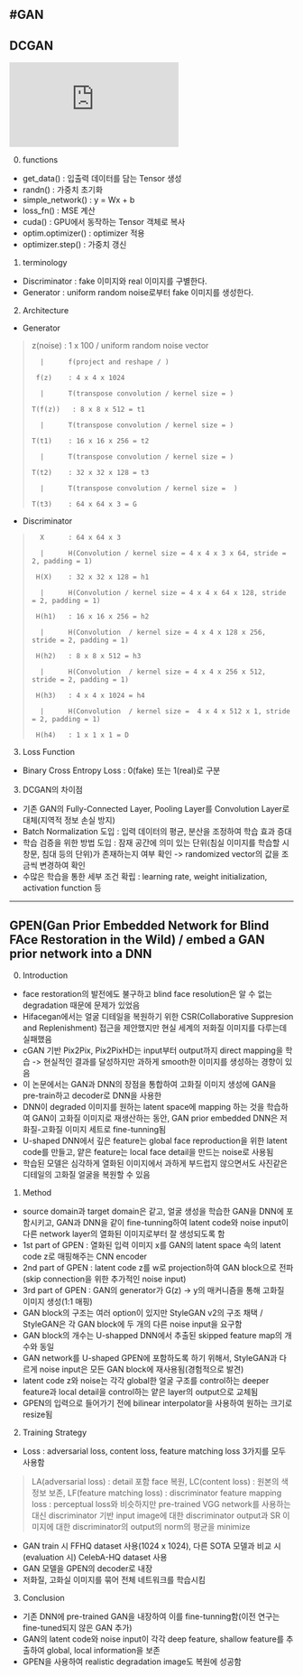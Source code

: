 

#GAN
---

## DCGAN
![링크](https://arxiv.org/pdf/1511.06434.pdf)

0. functions
 - get_data() : 입출력 데이터를 담는 Tensor 생성
 - randn() : 가중치 초기화
 - simple_network() : y = Wx + b
 - loss_fn() : MSE 계산
 - cuda() : GPU에서 동작하는 Tensor 객체로 복사
 - optim.optimizer() : optimizer 적용
 - optimizer.step() : 가중치 갱신

1. terminology
 - Discriminator : fake 이미지와 real 이미지를 구별한다.
 - Generator : uniform random noise로부터 fake 이미지를 생성한다.

2. Architecture
 - Generator<br/>
 >   z(noise)   : 1 x 100 / uniform random noise vector
 >
 >       |      f(project and reshape / )
 >
 >      f(z)    : 4 x 4 x 1024
 >
 >       |      T(transpose convolution / kernel size = )   
 >
 >     T(f(z))   : 8 x 8 x 512 = t1
 >
 >       |      T(transpose convolution / kernel size = )
 >
 >     T(t1)    : 16 x 16 x 256 = t2
 >
 >       |      T(transpose convolution / kernel size = )
 >
 >     T(t2)    : 32 x 32 x 128 = t3
 >
 >       |      T(transpose convolution / kernel size =  )
 >
 >     T(t3)    : 64 x 64 x 3 = G

 - Discriminator<br/>
 >       X      : 64 x 64 x 3 
 >
 >       |      H(Convolution / kernel size = 4 x 4 x 3 x 64, stride = 2, padding = 1)
 >
 >      H(X)    : 32 x 32 x 128 = h1
 >
 >       |      H(Convolution / kernel size = 4 x 4 x 64 x 128, stride = 2, padding = 1)
 >
 >      H(h1)   : 16 x 16 x 256 = h2
 >
 >       |      H(Convolution  / kernel size = 4 x 4 x 128 x 256, stride = 2, padding = 1)
 >
 >      H(h2)   : 8 x 8 x 512 = h3
 >
 >       |      H(Convolution  / kernel size = 4 x 4 x 256 x 512, stride = 2, padding = 1)
 >
 >      H(h3)   : 4 x 4 x 1024 = h4
 >
 >       |      H(Convolution  / kernel size =  4 x 4 x 512 x 1, stride = 2, padding = 1)
 >
 >      H(h4)   : 1 x 1 x 1 = D  

 3. Loss Function
  - Binary Cross Entropy Loss : 0(fake) 또는 1(real)로 구분

3. DCGAN의 차이점
 - 기존 GAN의 Fully-Connected Layer, Pooling Layer를 Convolution Layer로 대체(지역적 정보 손실 방지)
 - Batch Normalization 도입 : 입력 데이터의 평균, 분산을 조정하여 학습 효과 증대
 - 학습 검증을 위한 방법 도입 : 잠재 공간에 의미 있는 단위(침실 이미지를 학습할 시 창문, 침대 등의 단위)가 존재하는지 여부 확인 -> randomized vector의 값을 조금씩 변경하여 확인
 - 수많은 학습을 통한 세부 조건 확립 : learning rate, weight initialization, activation function 등
 ---
 
 ## GPEN(Gan Prior Embedded Network for Blind FAce Restoration in the Wild) / embed a GAN prior network into a DNN
 0. Introduction
  - face restoration의 발전에도 불구하고 blind face resolution은 알 수 없는 degradation 때문에 문제가 있었음
  - Hifacegan에서는 얼굴 디테일을 복원하기 위한 CSR(Collaborative Suppresion and Replenishment) 접근을 제안했지만 현실 세계의 저화질 이미지를 다루는데 실패했음
  - cGAN 기반 Pix2Pix, Pix2PixHD는 input부터 output까지 direct mapping을 학습 -> 현실적인 결과를 달성하지만 과하게 smooth한 이미지를 생성하는 경향이 있음
  - 이 논문에서는 GAN과 DNN의 장점을 통합하여 고화질 이미지 생성에 GAN을 pre-train하고 decoder로 DNN을 사용한
  - DNN이 degraded 이미지를 원하는 latent space에 mapping 하는 것을 학습하여 GAN이 고화질 이미지로 재생산하는 동안, GAN prior embedded DNN은 저화질-고화질 이미지 세트로 fine-tunning됨
  - U-shaped DNN에서 깊은 feature는 global face reproduction을 위한 latent code를 만들고, 얕은 feature는 local face detail을 만드는 noise로 사용됨
  - 학습된 모델은 심각하게 열화된 이미지에서  과하게 부드럽지 않으면서도 사진같은 디테일의 고화질 얼굴을 복원할 수 있음

1. Method
 - source domain과 target domain은 같고, 얼굴 생성을 학습한 GAN을 DNN에 포함시키고, GAN과 DNN을 같이 fine-tunning하여 latent code와 noise input이 다른 network layer의 열화된 이미지로부터 잘 생성되도록 함
 - 1st part of GPEN : 열화된 입력 이미지 x를 GAN의 latent space 속의 latent code z로 매핑해주는 CNN encoder
 - 2nd part of GPEN : latent code z를 w로 projection하여 GAN block으로 전파(skip connection을 위한 추가적인 noise input)
 - 3rd part of GPEN : GAN의 generator가 G(z) -> y의 매커니즘을 통해 고화질 이미지 생성(1:1 매핑)
 - GAN block의 구조는 여러 option이 있지만 StyleGAN v2의 구조 채택 / StyleGAN은 각 GAN block에 두 개의 다른 noise input을 요구함
 - GAN block의 개수는 U-shapped DNN에서 추출된 skipped feature map의 개수와 동일
 - GAN network를 U-shaped GPEN에 포함하도록 하기 위해서, StyleGAN과 다르게 noise input은 모든 GAN block에 재사용됨(경험적으로 발견)
 - latent code z와 noise는 각각 global한 얼굴 구조를 control하는 deeper feature과 local detail을 control하는 얕은 layer의 output으로 교체됨
 - GPEN의 입력으로 들어가기 전에 bilinear interpolator을 사용하여 원하는 크기로 resize됨

2. Training Strategy
 - Loss : adversarial loss, content loss, feature matching loss 3가지를 모두 사용함
 > LA(adversarial loss) : detail 포함 face 복원, LC(content loss) :  원본의 색 정보 보존, LF(feature matching loss) : discriminator
 > feature mapping loss : perceptual loss와 비슷하지만 pre-trained VGG network를 사용하는 대신 discriminator 기반
 > input image에 대한 discriminator output과 SR 이미지에 대한 discriminator의 output의 norm의 평균을 minimize
 - GAN train 시 FFHQ dataset 사용(1024 x 1024), 다른 SOTA 모델과 비교 시 (evaluation 시) CelebA-HQ dataset 사용
 - GAN 모델을 GPEN의 decoder로 내장
 - 저화질, 고화실 이미지를 묶어 전체 네트워크를 학습시킴

3. Conclusion
 - 기존 DNN에 pre-trained GAN을 내장하여 이를 fine-tunning함(이전 연구는 fine-tuned되지 않은 GAN 추가)
 - GAN의 latent code와 noise input이 각각 deep feature, shallow feature를 추출하여 global, local information을 보존
 - GPEN을 사용하여 realistic degradation image도 복원에 성공함 

